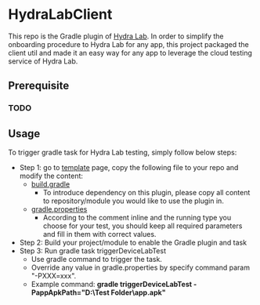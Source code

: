 # HydraLabClient
This repo is the Gradle plugin of [Hydra Lab](https://hydradevicenetwork.azurewebsites.net/portal/#/).
In order to simplify the onboarding procedure to Hydra Lab for any app, this project packaged the client util and made it an easy way for any app to leverage the cloud testing service of Hydra Lab.

## Prerequisite
### TODO

## Usage
To trigger gradle task for Hydra Lab testing, simply follow below steps:
- Step 1: go to [template](https://github.com/olivershen-wow/HydraLabClient/tree/main/template) page, copy the following file to your repo and modify the content:
  - [build.gradle](https://github.com/olivershen-wow/HydraLabClient/blob/main/template/build.gradle)
    - To introduce dependency on this plugin, please copy all content to repository/module you would like to use the plugin in.
  - [gradle.properties](https://github.com/olivershen-wow/HydraLabClient/blob/main/template/gradle.properties)
    - According to the comment inline and the running type you choose for your test, you should keep all required parameters and fill in them with correct values.
- Step 2: Build your project/module to enable the Gradle plugin and task
- Step 3: Run gradle task triggerDeviceLabTest
  - Use gradle command to trigger the task.
  - Override any value in gradle.properties by specify command param "-PXXX=xxx".
  - Example command: **gradle triggerDeviceLabTest -PappApkPath="D:\Test Folder\app.apk"**
